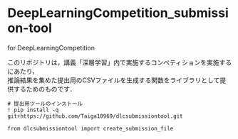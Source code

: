 # DeepLearningCompetition_submission-tool
for DeepLearningCompetition

このリポジトリは，講義「深層学習」内で実施するコンペティションを実施するにあたり，<br>
推論結果を集めた提出用のCSVファイルを生成する関数をライブラリとして提供するためのものです．
```
# 提出用ツールのインストール
! pip install -q git+https://github.com/Taiga10969/dlcsubmissiontool.git
```
```
from dlcsubmissiontool import create_submission_file
```
